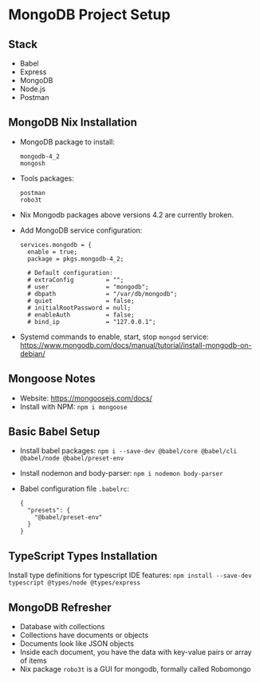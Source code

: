 # MongoDB Project Setup 

## Stack

- Babel 
- Express
- MongoDB 
- Node.js 
- Postman 

## MongoDB Nix Installation 

- MongoDB package to install:
  ```
  mongodb-4_2
  mongosh
  ```

- Tools packages:
  ```
  postman
  robo3t
  ```

- Nix Mongodb packages above versions 4.2 are currently broken.

- Add MongoDB service configuration:
  ```
  services.mongodb = { 
    enable = true;
    package = pkgs.mongodb-4_2;
  
    # Default configuration:
    # extraConfig         = "";
    # user                = "mongodb";
    # dbpath              = "/var/db/mongodb";
    # quiet               = false;
    # initialRootPassword = null;
    # enableAuth          = false;
    # bind_ip             = "127.0.0.1";
  ```

- Systemd commands to enable, start, stop `mongod` service:
  https://www.mongodb.com/docs/manual/tutorial/install-mongodb-on-debian/

## Mongoose Notes 

- Website: https://mongoosejs.com/docs/
- Install with NPM: `npm i mongoose`

## Basic Babel Setup 

- Install babel packages:
  `npm i --save-dev @babel/core @babel/cli @babel/node @babel/preset-env`

- Install nodemon and body-parser:
  `npm i nodemon body-parser`

- Babel configuration file `.babelrc`:
  ```
  {
    "presets": {
      "@babel/preset-env"
    }
  }
  ```

## TypeScript Types Installation 

Install type definitions for typescript IDE features:
`npm install --save-dev typescript @types/node @types/express`

## MongoDB Refresher

- Database with collections
- Collections have documents or objects
- Documents look like JSON objects 
- Inside each document, you have the data with key-value pairs or 
  array of items
- Nix package `robo3t` is a GUI for mongodb, formally called Robomongo

